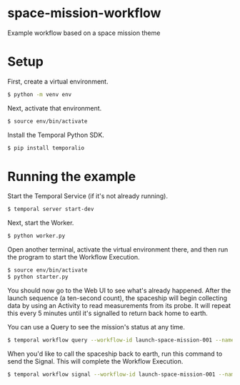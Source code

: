 # space-mission-workflow
Example workflow based on a space mission theme

# Setup

First, create a virtual environment.

```bash
$ python -m venv env
```

Next, activate that environment. 

```bash
$ source env/bin/activate
```

Install the Temporal Python SDK.

```bash
$ pip install temporalio
```

# Running the example
Start the Temporal Service (if it's not already running).

```bash
$ temporal server start-dev
```

Next, start the Worker.

```bash
$ python worker.py
```

Open another terminal, activate the virtual environment there, and 
then run the program to start the Workflow Execution.

```bash
$ source env/bin/activate
$ python starter.py
```

You should now go to the Web UI to see what's already happened. After 
the launch sequence (a ten-second count), the spaceship will begin 
collecting data by using an Activity to read measurements from its
probe. It will repeat this every 5 minutes until it's signalled to 
return back home to earth.

You can use a Query to see the mission's status at any time.

```bash
$ temporal workflow query --workflow-id launch-space-mission-001 --name get_status
```

When you'd like to call the spaceship back to earth, run this command 
to send the Signal. This will complete the Workflow Execution.

```bash
$ temporal workflow signal --workflow-id launch-space-mission-001 --name initiate_return
```



